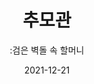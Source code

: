 ---
title: 추모관
subtitle: ":검은 벽돌 속 할머니"
date: 2021-12-21
summary: 고인이 된 일본군성노예제 피해자들의 얼굴과 사망날짜가 벽돌 면을 채우고 있다. 또한 이름과 얼굴을 남기지 못한 채 희생된 피해자들은 검은 벽돌로 채워져 있어서 함께 추모할 수 있다. 누구나 직접 헌화할 수 있는 공간이고, 다음에 마련될 꽃을 위해 헌화 후원금을 낼 수 있다. 
weight: 13
image: /exhibition/ex-02/section-07/s7-items1.png
layout: view01
resources:
- partial_layout: full-1
  components: 
  - name:
    params:
      icon: photo
    src: https://wwm3.s3.ap-northeast-2.amazonaws.com/exhibition/(3)2층/추모관/L1755718.jpg
    description: 
    target:
- partial_layout: diagonal-2
  components: 
  - name:
    params:
      icon: photo
    src: https://wwm3.s3.ap-northeast-2.amazonaws.com/exhibition/(3)2층/추모관/L1755415.jpg
    description:
    target:
  - name:
    params:
      icon: photo
    src: https://wwm3.s3.ap-northeast-2.amazonaws.com/exhibition/(3)2층/추모관/L1755718.jpg
    description: 
    target:
- partial_layout: diagonal-2
  components: 
  - name:
    params:
      icon: photo
    src: https://wwm3.s3.ap-northeast-2.amazonaws.com/exhibition/(3)2층/추모관/L1755719.jpg
    description:
    target:
  - name:
    params:
      icon: photo
    src: https://wwm3.s3.ap-northeast-2.amazonaws.com/exhibition/(3)2층/추모관/L1755728.jpg
    description: 
    target: 
- partial_layout: diagonal-2
  components: 
  - name:
    params:
      icon: photo
    src: https://wwm3.s3.ap-northeast-2.amazonaws.com/exhibition/(3)2층/추모관/L1755733.jpg
    description:
    target:
  - name:
    params:
      icon: photo
    src: https://wwm3.s3.ap-northeast-2.amazonaws.com/exhibition/(3)2층/추모관/L1755735.jpg
    description: 
    target:
- partial_layout: diagonal-2
  components: 
  - name:
    params:
      icon: photo
    src: https://wwm3.s3.ap-northeast-2.amazonaws.com/exhibition/(3)2층/추모관/L1755738.jpg
    description:
    target:
  - name:
    params:
      icon: photo
    src: https://wwm3.s3.ap-northeast-2.amazonaws.com/exhibition/(3)2층/추모관/L1755745.jpg
    description: 
    target: 
- partial_layout: diagonal-2
  components: 
  - name:
    params:
      icon: photo
    src: https://wwm3.s3.ap-northeast-2.amazonaws.com/exhibition/(3)2층/추모관/LHS_1779.jpg
    description:
    target:
  - name:
    params:
      icon: photo
    src: https://wwm3.s3.ap-northeast-2.amazonaws.com/exhibition/(3)2층/추모관/LHS_1789.jpg
    description: 
    target:                    
---